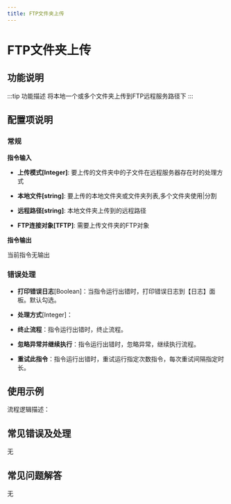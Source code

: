 ```yaml
---
title: FTP文件夹上传
---
```


# FTP文件夹上传

## 功能说明

:::tip 功能描述
将本地一个或多个文件夹上传到FTP远程服务路径下
:::

## 配置项说明

### 常规

**指令输入**

- **上传模式[Integer]**: 要上传的文件夹中的子文件在远程服务器存在时的处理方式

- **本地文件[string]**: 要上传的本地文件夹或文件夹列表,多个文件夹使用|分割

- **远程路径[string]**: 本地文件夹上传到的远程路径

- **FTP连接对象[TFTP]**: 需要上传文件夹的FTP对象


**指令输出**

当前指令无输出

### 错误处理

- **打印错误日志**[Boolean]：当指令运行出错时，打印错误日志到【日志】面板。默认勾选。

- **处理方式**[Integer]：

 - **终止流程**：指令运行出错时，终止流程。

 - **忽略异常并继续执行**：指令运行出错时，忽略异常，继续执行流程。

 - **重试此指令**：指令运行出错时，重试运行指定次数指令，每次重试间隔指定时长。

## 使用示例

流程逻辑描述：

## 常见错误及处理

无

## 常见问题解答

无

